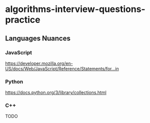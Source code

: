 # algorithms-interview-questions-practice

## Languages Nuances

### JavaScript
https://developer.mozilla.org/en-US/docs/Web/JavaScript/Reference/Statements/for...in


### Python
https://docs.python.org/3/library/collections.html

### C++
TODO
